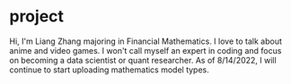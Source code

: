 # project
Hi, I'm Liang Zhang majoring in Financial Mathematics. I love to talk about anime and video games. I won't call myself an expert in coding and focus on becoming a data scientist or quant researcher. As of 8/14/2022, I will continue to start uploading mathematics model types.
